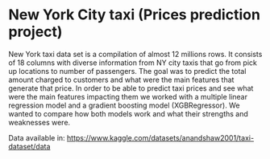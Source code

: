 # New York City taxi (Prices prediction project)
New York taxi data set is a compilation of almost 12 millions rows. It consists
of 18 columns with diverse information from NY city taxis that go from pick up
locations to number of passengers.
The goal was to predict the total amount charged to customers and what were
the main features that generate that price.
In order to be able to predict taxi prices and see what were the main features
impacting them we worked with a multiple linear regression model and a
gradient boosting model (XGBRegressor).
We wanted to compare how both models work and what their strengths and
weaknesses were.

Data available in: https://www.kaggle.com/datasets/anandshaw2001/taxi-dataset/data
